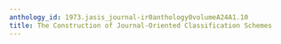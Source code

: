 ```yaml
---
anthology_id: 1973.jasis_journal-ir0anthology0volumeA24A1.10
title: The Construction of Journal-Oriented Classification Schemes
---
```

